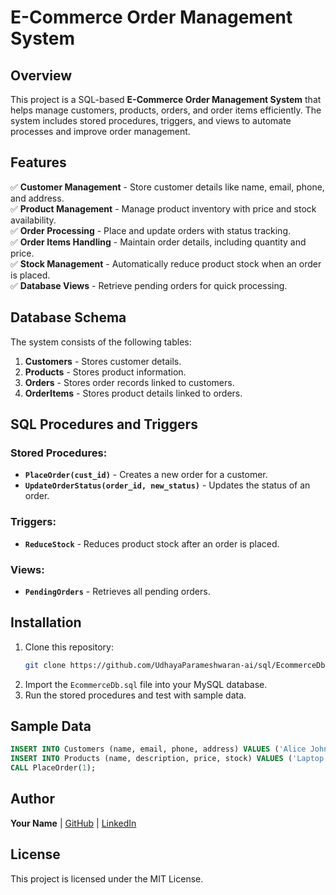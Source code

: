 # E-Commerce Order Management System

## Overview

This project is a SQL-based **E-Commerce Order Management System** that helps manage customers, products, orders, and order items efficiently. The system includes stored procedures, triggers, and views to automate processes and improve order management.

## Features

✅ **Customer Management** - Store customer details like name, email, phone, and address.  
✅ **Product Management** - Manage product inventory with price and stock availability.  
✅ **Order Processing** - Place and update orders with status tracking.  
✅ **Order Items Handling** - Maintain order details, including quantity and price.  
✅ **Stock Management** - Automatically reduce product stock when an order is placed.  
✅ **Database Views** - Retrieve pending orders for quick processing.

## Database Schema

The system consists of the following tables:

1. **Customers** - Stores customer details.
2. **Products** - Stores product information.
3. **Orders** - Stores order records linked to customers.
4. **OrderItems** - Stores product details linked to orders.

## SQL Procedures and Triggers

### Stored Procedures:

- **`PlaceOrder(cust_id)`** - Creates a new order for a customer.
- **`UpdateOrderStatus(order_id, new_status)`** - Updates the status of an order.

### Triggers:

- **`ReduceStock`** - Reduces product stock after an order is placed.

### Views:

- **`PendingOrders`** - Retrieves all pending orders.

## Installation

1. Clone this repository:
   ```sh
   git clone https://github.com/UdhayaParameshwaran-ai/sql/EcommerceDb.git
   ```
2. Import the `EcommerceDb.sql` file into your MySQL database.
3. Run the stored procedures and test with sample data.

## Sample Data

```sql
INSERT INTO Customers (name, email, phone, address) VALUES ('Alice Johnson', 'alice@example.com', '9876543210', '123 Main St, City');
INSERT INTO Products (name, description, price, stock) VALUES ('Laptop', 'Gaming Laptop', 1200.00, 10);
CALL PlaceOrder(1);
```

## Author

**Your Name** | [GitHub](https://github.com/your-username) | [LinkedIn](https://linkedin.com/in/yourprofile)

## License

This project is licensed under the MIT License.
